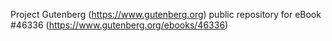 Project Gutenberg (https://www.gutenberg.org) public repository for eBook #46336 (https://www.gutenberg.org/ebooks/46336)

